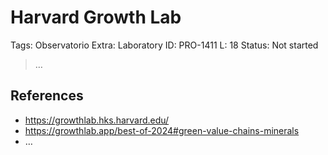 # Harvard Growth Lab

Tags: Observatorio
Extra: Laboratory
ID: PRO-1411
L: 18
Status: Not started

> …
> 

## References

- https://growthlab.hks.harvard.edu/
- https://growthlab.app/best-of-2024#green-value-chains-minerals
- …